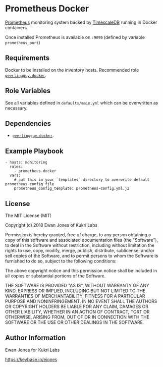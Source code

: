 Prometheus Docker
=========

[Prometheus](https://prometheus.io/) monitoring system backed by [TimescaleDB](https://www.timescale.com/) running in Docker containers. 

Once installed Prometheus is available on `:9090` (defined by variable `prometheus_port`)

Requirements
------------

Docker to be installed on the inventory hosts. Recommended role [`geerlingguy.docker`](https://galaxy.ansible.com/geerlingguy/docker/). 

Role Variables
--------------

See all variables defined in `defaults/main.yml` which can be overwritten as necessary. 

Dependencies
------------

- [`geerlingguy.docker`](https://galaxy.ansible.com/geerlingguy/docker/). 

Example Playbook
----------------

    - hosts: monitoring
      roles:
        - prometheus-docker
      vars:
        # put this in your `templates` directory to overwrite default prometheus config file
        prometheus_config_template: prometheus-config.yml.j2

License
-------

The MIT License (MIT)

Copyright (c) 2018 Ewan Jones of Kukri Labs

Permission is hereby granted, free of charge, to any person obtaining a copy of
this software and associated documentation files (the "Software"), to deal in
the Software without restriction, including without limitation the rights to
use, copy, modify, merge, publish, distribute, sublicense, and/or sell copies of
the Software, and to permit persons to whom the Software is furnished to do so,
subject to the following conditions:

The above copyright notice and this permission notice shall be included in all
copies or substantial portions of the Software.

THE SOFTWARE IS PROVIDED "AS IS", WITHOUT WARRANTY OF ANY KIND, EXPRESS OR
IMPLIED, INCLUDING BUT NOT LIMITED TO THE WARRANTIES OF MERCHANTABILITY, FITNESS
FOR A PARTICULAR PURPOSE AND NONINFRINGEMENT. IN NO EVENT SHALL THE AUTHORS OR
COPYRIGHT HOLDERS BE LIABLE FOR ANY CLAIM, DAMAGES OR OTHER LIABILITY, WHETHER
IN AN ACTION OF CONTRACT, TORT OR OTHERWISE, ARISING FROM, OUT OF OR IN
CONNECTION WITH THE SOFTWARE OR THE USE OR OTHER DEALINGS IN THE SOFTWARE.

Author Information
------------------

Ewan Jones for Kukri Labs

https://keybase.io/ejones
